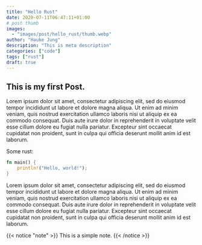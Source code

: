 ```yaml
---
title: "Hello Rust"
date: 2020-07-11T06:47:11+01:00
# post thumb
images:
  - "images/post/hello_rust/thumb.webp"
author: "Hauke Jung"
description: "This is meta description"
categories: ["code"]
tags: ["rust"]
draft: true
---
```


## This is my first Post.

Lorem ipsum dolor sit amet, consectetur adipiscing elit, sed do eiusmod tempor incididunt ut labore et dolore magna aliqua. Ut enim ad minim veniam, quis nostrud exercitation ullamco laboris nisi ut aliquip ex ea commodo consequat. Duis aute irure dolor in reprehenderit in voluptate velit esse cillum dolore eu fugiat nulla pariatur. Excepteur sint occaecat cupidatat non proident, sunt in culpa qui officia deserunt mollit anim id est laborum.

Some rust:

```rust
fn main() {
    println!("Hello, world!");
}
```

Lorem ipsum dolor sit amet, consectetur adipiscing elit, sed do eiusmod tempor incididunt ut labore et dolore magna aliqua. Ut enim ad minim veniam, quis nostrud exercitation ullamco laboris nisi ut aliquip ex ea commodo consequat. Duis aute irure dolor in reprehenderit in voluptate velit esse cillum dolore eu fugiat nulla pariatur. Excepteur sint occaecat cupidatat non proident, sunt in culpa qui officia deserunt mollit anim id est laborum.

{{< notice "note" >}}
  This is a simple note.
{{< /notice >}}